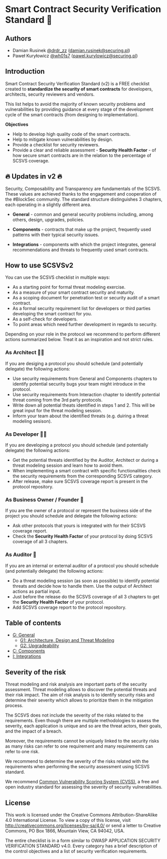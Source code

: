 # Smart Contract Security Verification Standard  🚀

## Authors

* Damian Rusinek [@drdr_zz](https://twitter.com/drdr_zz) (damian.rusinek@securing.pl)
* Paweł Kuryłowicz [@wh01s7](https://twitter.com/wh01s7) (pawel.kurylowicz@securing.pl)

## Introduction

Smart Contract Security Verification Standard (v2) is a FREE checklist created to **standardize the security of smart contracts** for developers, architects, security reviewers and vendors. 

This list helps to avoid the majority of known security problems and vulnerabilities by providing guidance at every stage of the development cycle of the smart contracts (from designing to implementation).

**Objectives**
* Help to develop high quality code of the smart contracts.
* Help to mitigate known vulnerabilities by design.
* Provide a checklist for security reviewers.
* Provide a clear and reliable assessment - **Security Health Factor** - of how secure smart contracts are in the relation to the percentage of SCSVS coverage.

## 🔥 Updates in v2 🔥

Security, Composability and Transparency are fundamentals of the SCSVS. These values are achieved thanks to the engagement and cooperation of the #BlockSec community. The standard structure distinguishes 3 chapters, each operating in a slightly different area.

* **General** - common and general security problems including, among others, design, upgrades, policies.

* **Components** - contracts that make up the project, frequently used patterns with their typical security issues.

* **Integrations** - components with which the project integrates, general recommendations and threats to frequently used smart contracts.

## How to use SCSVSv2

You can use the SCSVS checklist in multiple ways:
* As a starting point for formal threat modeling exercise.
* As a measure of your smart contract security and maturity.
* As a scoping document for penetration test or security audit of a smart contract.
* As a formal security requirement list for developers or third parties developing the smart contract for you. 
* As a self-check for developers.
* To point areas which need further development in regards to security.

Depending on your role in the protocol we recommend to perform different actions summarized below. Treat it as an inspiration and not strict rules.

### As Architect 👷‍♂️

If you are desiging a protocol you should schedule (and potentially delegate) the following actions:
* Use security requirements from General and Components chapters to identify potential security bugs your team might introduce in the protocol.
* Use security requirements from Interaction chapter to identify potential threat coming from the 3rd party protocols.
* Write down all potential theats identified in steps 1 and 2. This will be great input for the threat modeling session.
* Inform your team about the identified threats (e.g. duiring a threat modeling sesison).

### As Developer 🧑‍💻

If you are developing a protocol you should schedule (and potentially delegate) the following actions:
* Get the potential threats identified by the Auditor, Architect or during a threat modeling session and learn how to avoid them.
* When implementing a smart contract with specific functionalities check the security requirements from the corresponding SCSVS category.
* After release, make sure SCSVS coverage report is present in the protocol repository.

### As Business Owner / Founder 🧙

If you are the owner of a protocol or represent the business side of the project you should schedule and delegate the following actions:
* Ask other protocols that yours is integrated with for their SCSVS coverage report.
* Check the **Security Health Factor** of your protocol by doing SCSVS coverage of all 3 chapters.

### As Auditor 🥷

If you are an internal or external auditor of a protocol you should schedule (and potentially delegate) the following actions:
* Do a threat modeling session (as soon as possible) to identify potential threats and decide how to handle them. Use the output of Architect actions as partial input.
* Just before the release do the SCSVS coverage of all 3 chapters to get the **Security Health Factor** of your protocol.
* Add SCSVS coverage report to the protocol repository.

## Table of contents

* [G: General](./2.0/0x100-General/README.md)
    * [G1: Architecture, Design and Threat Modeling](<./2.0/0x100-General/G1: Architecture, Design and Threat Modeling.md>)
    * [G2: Upgradeability](<./2.0/0x100-General/G2: Upgradeability.md>)
* [C: Components](./2.0/0x200-Components/README.md)
* [I: Integrations](./2.0/0x300-Integrations/README.md)

## Severity of the risk

Threat modeling and risk analysis are important parts of the security assessment. Threat modeling allows to discover the potential threats and their risk impact. The aim of risk analysis is to identify security risks and determine their severity which allows to prioritize them in the mitigation process.

The SCSVS does not include the severity of the risks related to the requirements. Even though there are multiple methodologies to assess the severity, each application is unique and so are the threat actors, their goals, and the impact of a breach. 

Moreover, the requirements cannot be uniquely linked to the security risks as many risks can refer to one requirement and many requirements can refer to one risk.

We recommend to determine the severity of the risks related with the requirements when performing the security assessment using SCSVS standard. 

We recommend [Common Vulnerability Scoring System (CVSS)](https://nvd.nist.gov/vuln-metrics/cvss/v3-calculator), a free and open industry standard for assessing the severity of security vulnerabilities.

## License
This work is licensed under the Creative Commons Attribution-ShareAlike 4.0 International License.  To view a copy of this license, visit http://creativecommons.org/licenses/by-sa/4.0/ or send a letter to Creative Commons, PO Box 1866, Mountain View, CA 94042, USA.

The entire checklist is in a form similar to OWASP APPLICATION SECURITY VERIFICATION STANDARD v4.0.
Every category has a brief description of the control objectives and a list of security verification requirements.
